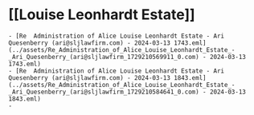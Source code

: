 # [[Louise Leonhardt Estate]]
	- [Re  Administration of Alice Louise Leonhardt Estate - Ari Quesenberry (ari@sljlawfirm.com) - 2024-03-13 1743.eml](../assets/Re_Administration_of_Alice_Louise_Leonhardt_Estate_-_Ari_Quesenberry_(ari@sljlawfirm_1729210569911_0.com) - 2024-03-13 1743.eml)
	- [Re  Administration of Alice Louise Leonhardt Estate - Ari Quesenberry (ari@sljlawfirm.com) - 2024-03-13 1843.eml](../assets/Re_Administration_of_Alice_Louise_Leonhardt_Estate_-_Ari_Quesenberry_(ari@sljlawfirm_1729210584641_0.com) - 2024-03-13 1843.eml)
	-